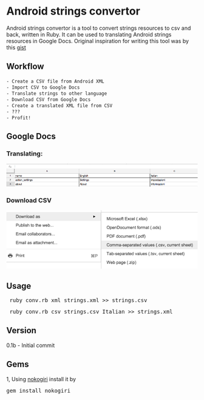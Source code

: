 # Android strings convertor

Android strings convertor is a tool to convert strings resources to csv and back, written in Ruby.
It can be used to translating Android strings resources in Google Docs. 
Original inspiration for writing this tool was by this [gist]

## Workflow
	
	- Create a CSV file from Android XML
	- Import CSV to Google Docs
	- Translate strings to other language
	- Download CSV from Google Docs
	- Create a translated XML file from CSV
	- ???
	- Profit!

## Google Docs
### Translating:
![Translating](imgs/screen_docs.png)  

### Download CSV
![Download CSV](imgs/screen_docs_download.png)  

## Usage
<pre> ruby conv.rb xml strings.xml >> strings.csv</pre>
<pre> ruby conv.rb csv strings.csv Italian >> strings.xml</pre>

## Version
0.1b - Initial commit

## Gems
1, Using [nokogiri]
install it by 
<pre>gem install nokogiri</pre>

[gist]:https://gist.github.com/takuya-i/3117040
[nokogiri]:http://www.nokogiri.org/